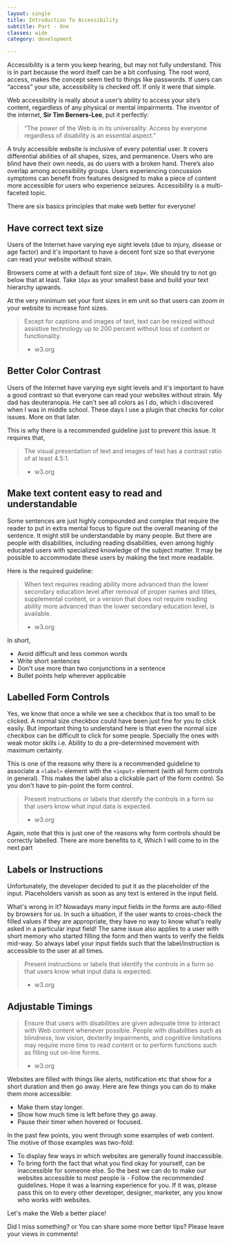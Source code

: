 ```yaml
---
layout: single
title: Introduction To Accessibility
subtitle: Part - One
classes: wide
category: development

---
```


Accessibility is a term you keep hearing, but may not fully understand. This is in part because the word itself can be a bit confusing. The root word, access, makes the concept seem tied to things like passwords. If users can “access” your site, accessibility is checked off. If only it were that simple.

Web accessibility is really about a user’s ability to access your site’s content, regardless of any physical or mental impairments. The inventor of the internet, **Sir Tim Berners-Lee**, put it perfectly:

> “The power of the Web is in its universality. Access by everyone regardless of disability is an essential aspect.”

A truly accessible website is inclusive of every potential user. It covers differential abilities of all shapes, sizes, and permanence. Users who are blind have their own needs, as do users with a broken hand. There’s also overlap among accessibility groups. Users experiencing concussion symptoms can benefit from features designed to make a piece of content more accessible for users who experience seizures. Accessibility is a multi-faceted topic.

There are six basics principles that make web better for everyone!

## Have correct text size

Users of the Internet have varying eye sight levels (due to injury, disease or age factor) and it's important to have a decent font size so that everyone can read your website without strain.

Browsers come at with a default font size of `16px`. We should try to not go below that at least. Take `16px` as your smallest base and build your text hierarchy upwards.

At the very minimum set your font sizes in em unit so that users can zoom in your website to increase font sizes.

> Except for captions and images of text, text can be resized without assistive technology up to 200 percent without loss of content or functionality.
> - w3.org

## Better Color Contrast

Users of the Internet have varying eye sight levels and it's important to have a good contrast so that everyone can read your websites without strain. My dad has deuteranopia. He can't see all colors as I do, which i discovered when I was in middle school. These days I use a plugin that checks for color issues. More on that later.

This is why there is a recommended guideline just to prevent this issue. It requires that,

> The visual presentation of text and images of text has a contrast ratio of at least 4.5:1.
> - w3.org

## Make text content easy to read and understandable

Some sentences are just highly compounded and complex that require the reader to put in extra mental focus to figure out the overall meaning of the sentence. It might still be understandable by many people. But there are people with disabilities, including reading disabilities, even among highly educated users with specialized knowledge of the subject matter. It may be possible to accommodate these users by making the text more readable.

Here is the required guideline:

> When text requires reading ability more advanced than the lower secondary education level after removal of proper names and titles, supplemental content, or a version that does not require reading ability more advanced than the lower secondary education level, is available.
> - w3.org

In short,

- Avoid difficult and less common words
- Write short sentences
- Don't use more than two conjunctions in a sentence
- Bullet points help wherever applicable

## Labelled Form Controls

Yes, we know that once a while we see a checkbox that is too small to be clicked. A normal size checkbox could have been just fine for you to click easily. But important thing to understand here is that even the normal size checkbox can be difficult to click for some people. Specially the ones with weak motor skills i.e. Ability to do a pre-determined movement with maximum certainty.

This is one of the reasons why there is a recommended guideline to associate a `<label>` element with the `<input>` element (with all form controls in general). This makes the label also a clickable part of the form control. So you don't have to pin-point the form control.

> Present instructions or labels that identify the controls in a form so that users know what input data is expected.
> - w3.org

Again, note that this is just one of the reasons why form controls should be correctly labelled. There are more benefits to it, Which I will come to in the next part

## Labels or Instructions

Unfortunately, the developer decided to put it as the placeholder of the input. Placeholders vanish as soon as any text is entered in the input field.

What's wrong in it? Nowadays many input fields in the forms are auto-filled by browsers for us. In such a situation, if the user wants to cross-check the filled values if they are appropriate, they have no way to know what's really asked in a particular input field! The same issue also applies to a user with short memory who started filling the form and then wants to verify the fields mid-way. So always label your input fields such that the label/instruction is accessible to the user at all times.

> Present instructions or labels that identify the controls in a form so that users know what input data is expected.
> - w3.org

## Adjustable Timings

>Ensure that users with disabilities are given adequate time to interact with Web content whenever possible. People with disabilities such as blindness, low vision, dexterity impairments, and cognitive limitations may require more time to read content or to perform functions such as filling out on-line forms.
> - w3.org

Websites are filled with things like alerts, notification etc that show for a short duration and then go away. Here are few things you can do to make them more accessible:

- Make them stay longer.
- Show how much time is left before they go away.
- Pause their timer when hovered or focused.

In the past few points, you went through some examples of web content. The motive of those examples was two-fold:

- To display few ways in which websites are generally found inaccessible.
- To bring forth the fact that what you find okay for yourself, can be inaccessible for someone else. So the best we can do to make our websites accessible to most people is - Follow the recommended guidelines.
Hope it was a learning experience for you. If it was, please pass this on to every other developer, designer, marketer, any you know who works with websites.

Let's make the Web a better place!

Did I miss something? or You can share some more better tips?
Please leave your views in comments!
